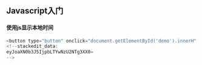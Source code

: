 ## Javascript入门

#### 使用js显示本地时间
```javascript
<button type="button" onclick="document.getElementById('demo').innerH"
<!--stackedit_data:
eyJoaXN0b3J5IjpbLTYwNzU2NTg3XX0=
-->
